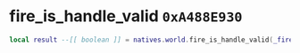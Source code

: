 # fire_is_handle_valid `0xA488E930`

```lua
local result --[[ boolean ]] = natives.world.fire_is_handle_valid(_firehandle --[[ number ]])
```